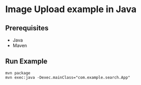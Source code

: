 # Image Upload example in Java

## Prerequisites
- Java
- Maven

## Run Example
```
mvn package
mvn exec:java -Dexec.mainClass="com.example.search.App"
```